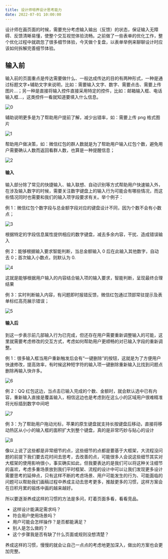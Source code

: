 ```yaml
---
title: 设计师培养设计思考能力
date: 2022-07-01 10:00:00
---
```




设计师在画页面的时候，需要充分考虑输入输出（反馈）的状态，保证输入无障碍、反馈清晰易懂，使整个交互视觉体验流畅。之前做了一些表单的优化工作，整个优化过程中就疏忽了很多细节体验，今天做个复盘，以表单举例来聊聊设计时应该如何拆解完善细节体验。

## 输入前

输入前的页面重点是传达需要做什么、一般达成传达的目的有两种形式，一种是通过标题文字+辅助文字来说明，比如：需要输入文字、数字、需要点击、需要上传图片…；另一种是直接将输入控件直接采用特定的控件，比如：邮箱输入框、电话输入框…，这类控件一看就知道要填入什么信息。

![0](0.jpeg)

辅助说明更多是为了帮助用户提前了解，减少出错率，如：需要上传 png 格式图片

![1](1.jpeg)

帮助用户做决策，如：微信红包的群人数就是为了帮助用户输入红包个数，避免用户需要确认人数而返回看群人数，也算是一种提醒信息；

![2](2.jpeg)

#### 输入

输入部分除了常见的快捷输入、输入联想、自动识别等方式帮助用户快速输入外，在涉及输入数字的时候，需要关注数字键盘上的输入行为可能会有哪些情况，而这些情况同时也需要和我们的输入项字段要求有关。举个例子：

例 1：微信红包个数字段与总金额字段对应的键盘设计不同，因为个数不会有小数点；

![3](3.jpeg)

根据特定的字段信息属性提供相应的数字键盘，减去多余内容，干扰、造成错误输入

例 2：能够根据输入要求智能判断，当总金额输入 0 后在此输入其他数字，自动去 0；首次输入小数点，则默认为 0.

![4](4.gif)

这就是能够根据用户输入的内容结合输入项的输入要求，智能判断，呈现最终合理结果

例 3：实时判断输入内容，有问题即时报错反馈，微信红包通过顶部常驻提示及表单标红高亮展示错误；

![5](5.jpeg)

#### 输入后

到这一步表示前几部输入行为已完成，但还存在用户需要重新调整输入的可能，这里就需要考虑修改的交互方式，考虑如何帮助用户更顺畅的对已输入字段的重新调整。

例 1：很多输入框当用户重新触发后会有“一键删除”的按钮，这就是为了方便用户快速修改，提高效率，有时候这种短字符的输入项一键删除重新输入比找到问题点删除再输入快许多。

![6](6.jpeg)

例 2：QQ 红包这边，当点击已输入完成的个数、金额时，就会默认选中已有内容，重新输入直接是覆盖输入，相信这边也是考虑到在这么小的区域用户很难精准将光标插到数字中间吧

![7](7.gif)

例 3：为了帮助用户拖动光标，苹果的原生键盘就支持长按键盘后移动，直接将移动热区从小小的输入框的面积扩大到整个键盘，真的是非常巧妙与贴心的设计

![8](8.gif)

像以上说了这些都是非常细节的点，这些细节的点都是要基于大框架，大流程没问题的前提下我们要去花时间去思考，去改善的点，可能很多人会说这些细节其实对大框架的使用影响很小，事实确实如此，但我要表达的是我们可以将这种关注细节的喜欢，考虑多重场景放到我们平时框架、流程的设计中可以让我们发现更多设计需要思考的延伸点，只有这样不断的考虑场景、用户可能发生的行为、可能面临的问题可以帮助我们画稿过程中养成主动去思考更多，推敲更多的习惯，这样方案会在日积月累的锻炼中画的越来越好。

所以要逐渐养成这样的习惯的方法是多问，盯着页面多看，看看竞品。

- 这样设计能满足需求吗？
- 符合用户使用场景吗？
- 用户可能会怎样操作？是否都能满足？
- 别人是怎么做的？
- 这个步骤我是否有缺了什么页面或规则没想清楚？

养成这样的习惯，慢慢的就会让自己一点点的考虑地更加深入，做出的方案也会更加完整。